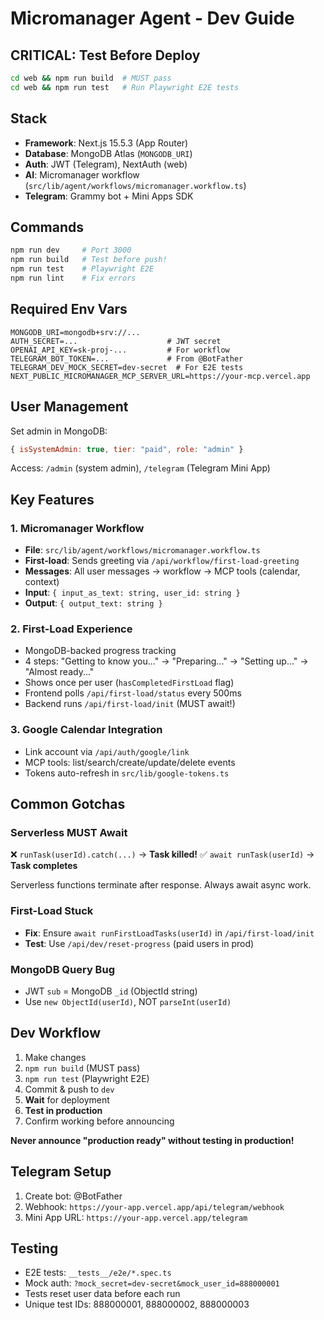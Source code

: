 # Micromanager Agent - Dev Guide

## CRITICAL: Test Before Deploy
```bash
cd web && npm run build  # MUST pass
cd web && npm run test   # Run Playwright E2E tests
```

## Stack
- **Framework**: Next.js 15.5.3 (App Router)
- **Database**: MongoDB Atlas (`MONGODB_URI`)
- **Auth**: JWT (Telegram), NextAuth (web)
- **AI**: Micromanager workflow (`src/lib/agent/workflows/micromanager.workflow.ts`)
- **Telegram**: Grammy bot + Mini Apps SDK

## Commands
```bash
npm run dev     # Port 3000
npm run build   # Test before push!
npm run test    # Playwright E2E
npm run lint    # Fix errors
```

## Required Env Vars
```
MONGODB_URI=mongodb+srv://...
AUTH_SECRET=...                    # JWT secret
OPENAI_API_KEY=sk-proj-...         # For workflow
TELEGRAM_BOT_TOKEN=...             # From @BotFather
TELEGRAM_DEV_MOCK_SECRET=dev-secret  # For E2E tests
NEXT_PUBLIC_MICROMANAGER_MCP_SERVER_URL=https://your-mcp.vercel.app
```

## User Management
Set admin in MongoDB:
```js
{ isSystemAdmin: true, tier: "paid", role: "admin" }
```

Access: `/admin` (system admin), `/telegram` (Telegram Mini App)

## Key Features

### 1. Micromanager Workflow
- **File**: `src/lib/agent/workflows/micromanager.workflow.ts`
- **First-load**: Sends greeting via `/api/workflow/first-load-greeting`
- **Messages**: All user messages → workflow → MCP tools (calendar, context)
- **Input**: `{ input_as_text: string, user_id: string }`
- **Output**: `{ output_text: string }`

### 2. First-Load Experience
- MongoDB-backed progress tracking
- 4 steps: "Getting to know you..." → "Preparing..." → "Setting up..." → "Almost ready..."
- Shows once per user (`hasCompletedFirstLoad` flag)
- Frontend polls `/api/first-load/status` every 500ms
- Backend runs `/api/first-load/init` (MUST await!)

### 3. Google Calendar Integration
- Link account via `/api/auth/google/link`
- MCP tools: list/search/create/update/delete events
- Tokens auto-refresh in `src/lib/google-tokens.ts`

## Common Gotchas

### Serverless MUST Await
❌ `runTask(userId).catch(...)` → **Task killed!**
✅ `await runTask(userId)` → **Task completes**

Serverless functions terminate after response. Always await async work.

### First-Load Stuck
- **Fix**: Ensure `await runFirstLoadTasks(userId)` in `/api/first-load/init`
- **Test**: Use `/api/dev/reset-progress` (paid users in prod)

### MongoDB Query Bug
- JWT `sub` = MongoDB `_id` (ObjectId string)
- Use `new ObjectId(userId)`, NOT `parseInt(userId)`

## Dev Workflow
1. Make changes
2. `npm run build` (MUST pass)
3. `npm run test` (Playwright E2E)
4. Commit & push to `dev`
5. **Wait** for deployment
6. **Test in production**
7. Confirm working before announcing

**Never announce "production ready" without testing in production!**

## Telegram Setup
1. Create bot: @BotFather
2. Webhook: `https://your-app.vercel.app/api/telegram/webhook`
3. Mini App URL: `https://your-app.vercel.app/telegram`

## Testing
- E2E tests: `__tests__/e2e/*.spec.ts`
- Mock auth: `?mock_secret=dev-secret&mock_user_id=888000001`
- Tests reset user data before each run
- Unique test IDs: 888000001, 888000002, 888000003
